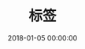 ---
title: 标签
date: 2018-01-05 00:00:00 
type: "tags"
tags: 碎碎念
comments:  false
layout: "tags"
# Directory
tag_dir: tags
---